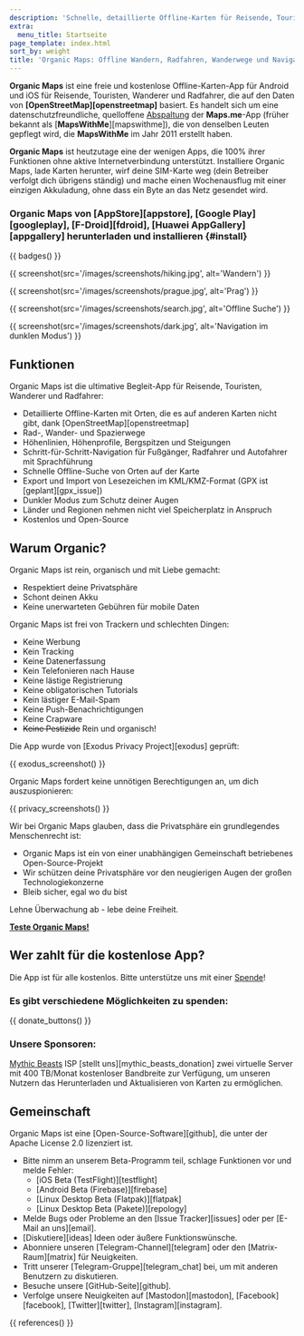 ```yaml
---
description: 'Schnelle, detaillierte Offline-Karten für Reisende, Touristen, Autofahrer, Wanderer und Radfahrer, erstellt von den Gründern der MapsWithMe-App (Maps.Me).'
extra:
  menu_title: Startseite
page_template: index.html
sort_by: weight
title: 'Organic Maps: Offline Wandern, Radfahren, Wanderwege und Navigation'
---
```


**Organic Maps** ist eine freie und kostenlose Offline-Karten-App für Android und iOS für Reisende, Touristen, Wanderer und Radfahrer, die auf den Daten von **[OpenStreetMap][openstreetmap]** basiert. Es handelt sich um eine datenschutzfreundliche, quelloffene [Abspaltung][fork] der **Maps.me**-App (früher bekannt als [**MapsWithMe**][mapswithme]), die von denselben Leuten gepflegt wird, die **MapsWithMe** im Jahr 2011 erstellt haben.

**Organic Maps** ist heutzutage eine der wenigen Apps, die 100% ihrer Funktionen ohne aktive Internetverbindung unterstützt. Installiere Organic Maps, lade Karten herunter, wirf deine SIM-Karte weg (dein Betreiber verfolgt dich übrigens ständig) und mache einen Wochenausflug mit einer einzigen Akkuladung, ohne dass ein Byte an das Netz gesendet wird.

### Organic Maps von [AppStore][appstore], [Google Play][googleplay], [F-Droid][fdroid], [Huawei AppGallery][appgallery] herunterladen und installieren {#install}

{{ badges() }}

{{ screenshot(src='/images/screenshots/hiking.jpg', alt='Wandern') }}

{{ screenshot(src='/images/screenshots/prague.jpg', alt='Prag') }}

{{ screenshot(src='/images/screenshots/search.jpg', alt='Offline Suche') }}

{{ screenshot(src='/images/screenshots/dark.jpg', alt='Navigation im dunklen
Modus') }}

## Funktionen

Organic Maps ist die ultimative Begleit-App für Reisende, Touristen,
Wanderer und Radfahrer:

- Detaillierte Offline-Karten mit Orten, die es auf anderen Karten nicht
  gibt, dank [OpenStreetMap][openstreetmap]
- Rad-, Wander- und Spazierwege
- Höhenlinien, Höhenprofile, Bergspitzen und Steigungen
- Schritt-für-Schritt-Navigation für Fußgänger, Radfahrer und Autofahrer mit
  Sprachführung
- Schnelle Offline-Suche von Orten auf der Karte
- Export und Import von Lesezeichen im KML/KMZ-Format (GPX ist
  [geplant][gpx_issue])
- Dunkler Modus zum Schutz deiner Augen
- Länder und Regionen nehmen nicht viel Speicherplatz in Anspruch
- Kostenlos und Open-Source

## Warum Organic?

Organic Maps ist rein, organisch und mit Liebe gemacht:

- Respektiert deine Privatsphäre
- Schont deinen Akku
- Keine unerwarteten Gebühren für mobile Daten

Organic Maps ist frei von Trackern und schlechten Dingen:

- Keine Werbung
- Kein Tracking
- Keine Datenerfassung
- Kein Telefonieren nach Hause
- Keine lästige Registrierung
- Keine obligatorischen Tutorials
- Kein lästiger E-Mail-Spam
- Keine Push-Benachrichtigungen
- Keine Crapware
- ~~Keine Pestizide~~ Rein und organisch!

Die App wurde von [Exodus Privacy Project][exodus] geprüft:

{{ exodus_screenshot() }}

Organic Maps fordert keine unnötigen Berechtigungen an, um dich
auszuspionieren:

{{ privacy_screenshots() }}

Wir bei Organic Maps glauben, dass die Privatsphäre ein grundlegendes
Menschenrecht ist:

- Organic Maps ist ein von einer unabhängigen Gemeinschaft betriebenes
  Open-Source-Projekt
- Wir schützen deine Privatsphäre vor den neugierigen Augen der großen
  Technologiekonzerne
- Bleib sicher, egal wo du bist

Lehne Überwachung ab - lebe deine Freiheit.

**[Teste Organic Maps!](#install)**

## Wer zahlt für die kostenlose App?

Die App ist für alle kostenlos. Bitte unterstütze uns mit einer
[Spende](@/donate/index.de.md)!

### Es gibt verschiedene Möglichkeiten zu spenden:

{{ donate_buttons() }}

### Unsere Sponsoren:

[Mythic Beasts](https://www.mythic-beasts.com/) ISP [stellt
uns][mythic_beasts_donation] zwei virtuelle Server mit 400 TB/Monat
kostenloser Bandbreite zur Verfügung, um unseren Nutzern das Herunterladen
und Aktualisieren von Karten zu ermöglichen.

## Gemeinschaft

Organic Maps ist eine [Open-Source-Software][github], die unter der Apache
License 2.0 lizenziert ist.

- Bitte nimm an unserem Beta-Programm teil, schlage Funktionen vor und melde
  Fehler:
  * [iOS Beta (TestFlight)][testflight]
  * [Android Beta (Firebase)][firebase]
  * [Linux Desktop Beta (Flatpak)][flatpak]
  * [Linux Desktop Beta (Pakete)][repology]
- Melde Bugs oder Probleme an den [Issue Tracker][issues] oder per [E-Mail
  an uns][email].
- [Diskutiere][ideas] Ideen oder äußere Funktionswünsche.
- Abonniere unseren [Telegram-Channel][telegram] oder den
  [Matrix-Raum][matrix] für Neuigkeiten.
- Tritt unserer [Telegram-Gruppe][telegram_chat] bei, um mit anderen
  Benutzern zu diskutieren.
- Besuche unsere [GitHub-Seite][github].
- Verfolge unsere Neuigkeiten auf [Mastodon][mastodon],
  [Facebook][facebook], [Twitter][twitter], [Instagram][instagram].

[fork]: https://de.wikipedia.org/wiki/Abspaltung_(Softwareentwicklung)

{{ references() }}
